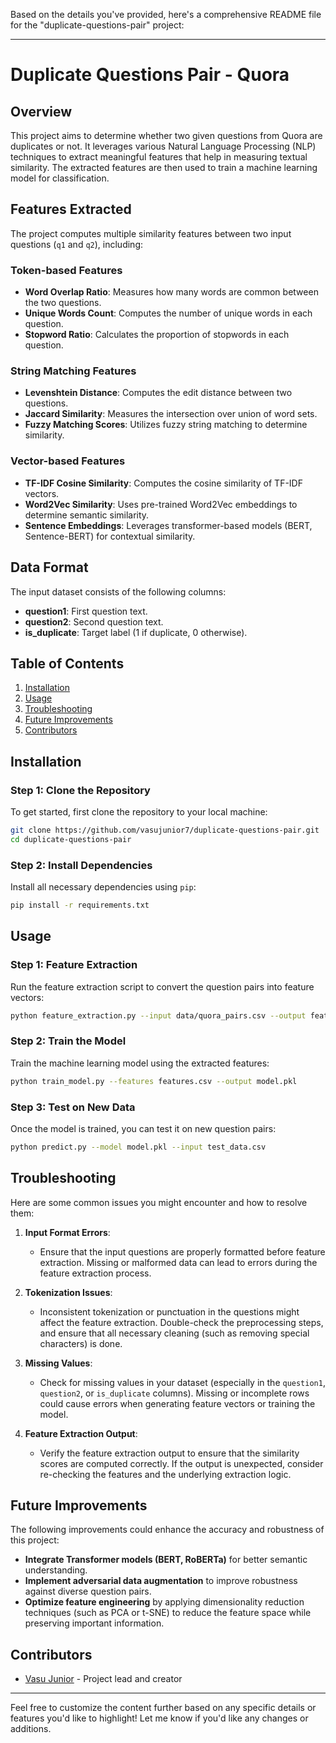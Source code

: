 Based on the details you've provided, here's a comprehensive README file for the "duplicate-questions-pair" project:

---

# Duplicate Questions Pair - Quora

## Overview

This project aims to determine whether two given questions from Quora are duplicates or not. It leverages various Natural Language Processing (NLP) techniques to extract meaningful features that help in measuring textual similarity. The extracted features are then used to train a machine learning model for classification.

## Features Extracted

The project computes multiple similarity features between two input questions (`q1` and `q2`), including:

### Token-based Features
- **Word Overlap Ratio**: Measures how many words are common between the two questions.
- **Unique Words Count**: Computes the number of unique words in each question.
- **Stopword Ratio**: Calculates the proportion of stopwords in each question.

### String Matching Features
- **Levenshtein Distance**: Computes the edit distance between two questions.
- **Jaccard Similarity**: Measures the intersection over union of word sets.
- **Fuzzy Matching Scores**: Utilizes fuzzy string matching to determine similarity.

### Vector-based Features
- **TF-IDF Cosine Similarity**: Computes the cosine similarity of TF-IDF vectors.
- **Word2Vec Similarity**: Uses pre-trained Word2Vec embeddings to determine semantic similarity.
- **Sentence Embeddings**: Leverages transformer-based models (BERT, Sentence-BERT) for contextual similarity.

## Data Format

The input dataset consists of the following columns:
- **question1**: First question text.
- **question2**: Second question text.
- **is_duplicate**: Target label (1 if duplicate, 0 otherwise).

## Table of Contents
1. [Installation](#installation)
2. [Usage](#usage)
3. [Troubleshooting](#troubleshooting)
4. [Future Improvements](#future-improvements)
5. [Contributors](#contributors)

## Installation

### Step 1: Clone the Repository

To get started, first clone the repository to your local machine:

```bash
git clone https://github.com/vasujunior7/duplicate-questions-pair.git
cd duplicate-questions-pair
```

### Step 2: Install Dependencies

Install all necessary dependencies using `pip`:

```bash
pip install -r requirements.txt
```

## Usage

### Step 1: Feature Extraction

Run the feature extraction script to convert the question pairs into feature vectors:

```bash
python feature_extraction.py --input data/quora_pairs.csv --output features.csv
```

### Step 2: Train the Model

Train the machine learning model using the extracted features:

```bash
python train_model.py --features features.csv --output model.pkl
```

### Step 3: Test on New Data

Once the model is trained, you can test it on new question pairs:

```bash
python predict.py --model model.pkl --input test_data.csv
```

## Troubleshooting

Here are some common issues you might encounter and how to resolve them:

1. **Input Format Errors**:
   - Ensure that the input questions are properly formatted before feature extraction. Missing or malformed data can lead to errors during the feature extraction process.
   
2. **Tokenization Issues**:
   - Inconsistent tokenization or punctuation in the questions might affect the feature extraction. Double-check the preprocessing steps, and ensure that all necessary cleaning (such as removing special characters) is done.

3. **Missing Values**:
   - Check for missing values in your dataset (especially in the `question1`, `question2`, or `is_duplicate` columns). Missing or incomplete rows could cause errors when generating feature vectors or training the model.

4. **Feature Extraction Output**:
   - Verify the feature extraction output to ensure that the similarity scores are computed correctly. If the output is unexpected, consider re-checking the features and the underlying extraction logic.

## Future Improvements

The following improvements could enhance the accuracy and robustness of this project:

- **Integrate Transformer models (BERT, RoBERTa)** for better semantic understanding.
- **Implement adversarial data augmentation** to improve robustness against diverse question pairs.
- **Optimize feature engineering** by applying dimensionality reduction techniques (such as PCA or t-SNE) to reduce the feature space while preserving important information.

## Contributors

- [Vasu Junior](https://github.com/vasujunior7) - Project lead and creator

---

Feel free to customize the content further based on any specific details or features you'd like to highlight! Let me know if you'd like any changes or additions.
